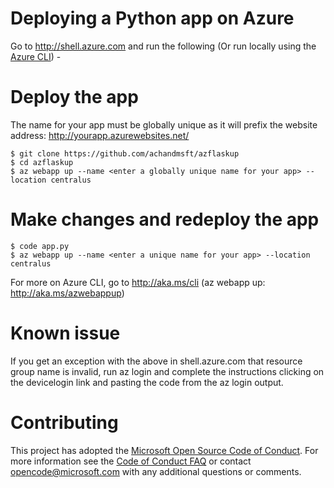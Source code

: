 # Deploying a Python app on Azure
Go to http://shell.azure.com and run the following (Or run locally using the [Azure CLI](http://aka.ms/cli)) -  

# Deploy the app   
The name for your app must be globally unique as it will prefix the website address: http://yourapp.azurewebsites.net/  

    $ git clone https://github.com/achandmsft/azflaskup
    $ cd azflaskup
    $ az webapp up --name <enter a globally unique name for your app> --location centralus

# Make changes and redeploy the app
    $ code app.py 
    $ az webapp up --name <enter a unique name for your app> --location centralus   

For more on Azure CLI, go to http://aka.ms/cli (az webapp up: http://aka.ms/azwebappup)

# Known issue
If you get an exception with the above in shell.azure.com that resource group name is invalid, run az login and complete the instructions clicking on the devicelogin link and pasting the code from the az login output.

# Contributing
This project has adopted the [Microsoft Open Source Code of Conduct](https://opensource.microsoft.com/codeofconduct/). For more information see the [Code of Conduct FAQ](https://opensource.microsoft.com/codeofconduct/faq/) or contact [opencode@microsoft.com](mailto:opencode@microsoft.com) with any additional questions or comments.
